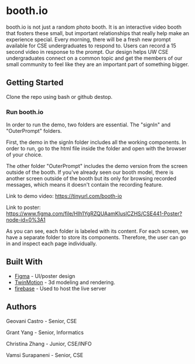 # booth.io

booth.io is not just a random photo booth. It is an interactive video booth that fosters these small, but important relationships that really help make an experience special. Every morning, there will be a fresh new prompt available for CSE undergraduates to respond to. Users can record a 15 second video in response to the prompt. Our design helps UW CSE undergraduates connect on a common topic and get the members of our small community to feel like they are an important part of something bigger. 


## Getting Started

Clone the repo using bash or github destop.

### Run booth.io

In order to run the demo, two folders are essential. The "signIn" and "OuterPrompt" folders.

First, the demo in the signIn folder includes all the working components. In order to run, go to the html file inside the folder and open with the browser of your choice.

The other folder "OuterPrompt" includes the demo version from the screen outside of the booth. If you've already seen our booth model, there is another screen outside of the booth but its only for browsing recorded messages, which means it doesn't contain the recording feature.

Link to demo video: https://tinyurl.com/booth-io

Link to poster: https://www.figma.com/file/HIh1YgRZQUAamKIuslCZHS/CSE441-Poster?node-id=0%3A1


As you can see, each folder is labeled with its content. For each screen, we have a separate folder to store its components. Therefore, the user can go in and inspect each page individually.

## Built With

* [Figma](figma.com) - UI/poster design
* [TwinMotion](https://www.unrealengine.com/en-US/twinmotion) - 3d modeling and rendering.
* [firebase](firebase.google.com) - Used to host the live server

## Authors

Geovani Castro - Senior, CSE

Grant Yang - Senior, Informatics

Christina Zhang - Junior, CSE/INFO

Vamsi Surapaneni - Senior, CSE
